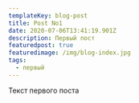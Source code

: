 ```yaml
---
templateKey: blog-post
title: Post No1
date: 2020-07-06T13:41:19.901Z
description: Первый пост
featuredpost: true
featuredimage: /img/blog-index.jpg
tags:
  - первый
---
```

Текст первого поста